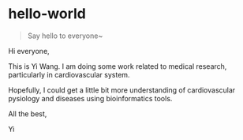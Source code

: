 # hello-world
>Say hello to everyone~

Hi everyone,

This is Yi Wang. I am doing some work related to medical research, particularly in cardiovascular system.

Hopefully, I could get a little bit more understanding of cardiovascular pysiology and diseases using bioinformatics tools.

All the best,

Yi
